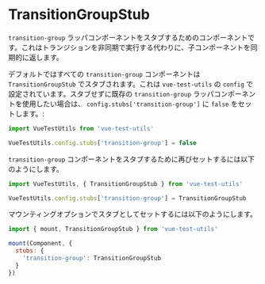 # TransitionGroupStub

`transition-group` ラッパコンポーネントをスタブするためのコンポーネントです。これはトランジションを非同期で実行する代わりに、子コンポーネントを同期的に返します。

デフォルトではすべての `transition-group` コンポーネントは `TransitionGroupStub` でスタブされます。これは `vue-test-utils` の `config` で設定されています。スタブせずに既存の `transition-group` ラッパコンポーネントを使用したい場合は、 `config.stubs['transition-group']` に `false` をセットします。:

```js
import VueTestUtils from 'vue-test-utils'

VueTestUtils.config.stubs['transition-group'] = false
```

`transition-group` コンポーネントをスタブするために再びセットするには以下のようにします。

```js
import VueTestUtils, { TransitionGroupStub } from 'vue-test-utils'

VueTestUtils.config.stubs['transition-group'] = TransitionGroupStub
```

マウンティングオプションでスタブとしてセットするには以下のようにします。

```js
import { mount, TransitionGroupStub } from 'vue-test-utils'

mount(Component, {
  stubs: {
    'transition-group': TransitionGroupStub
  }
})
```
